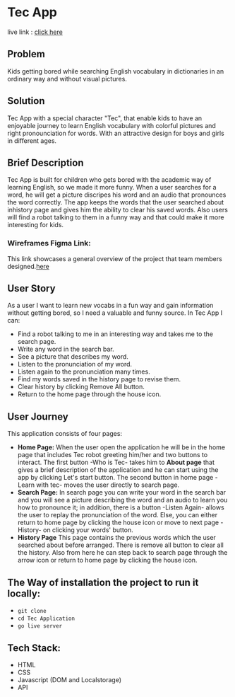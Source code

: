 # Tec App
live link : [click here](https://ahmedhamouda2.github.io/Improve-and-add-adjustments-of-Tec-Application/)
## Problem
Kids getting bored while searching English vocabulary in dictionaries in an ordinary way and without visual pictures.

## Solution
Tec App with a special character "Tec", that enable kids to have an enjoyable journey to learn English vocabulary with colorful pictures and right pronounciation for words. With an attractive design for boys and girls in different ages.

## Brief Description

  Tec App is built for children who gets bored with the academic way of learning English, so we made it more funny. When a user searches for a word, he will get a picture discripes his word and an audio that pronounces the word correctly. The app keeps the words that the user searched about inhistory page and gives him the ability to clear his saved words. Also users will find a robot talking to them in a funny way and that could make it more interesting for kids.


### Wireframes Figma Link: 

This link showcases a general overview of the project that team members designed.[here](https://www.figma.com/file/QCA0OQJqr7tgZ8N7QOtJeZ/Tec-Application)


## User Story
As a user I want to learn new vocabs in a fun way and gain information without getting bored, so I need a valuable and funny source.
In Tec App I can:
* Find a robot talking to me in an interesting way and takes me to the search page.
* Write any word in the search bar.
* See a picture that describes my word.
* Listen to the pronunciation of my word.
* Listen again to the pronunciation many times.
* Find my words saved in the history page to revise them.
* Clear history by clicking Remove All button.
* Return to the home page through the house icon.

## User Journey
  This application consists of four pages:
*   **Home Page:**
  When the user open the application he will be in the home page that includes Tec robot greeting him/her and two buttons to interact. The first button -Who is Tec- takes him to **About page** that gives a brief description of the application and he can start using the app by clicking Let's start button. The second button in home page -Learn with tec- moves the user directly to search page.
*   **Search Page:**
  In search page you can write your word in the search bar and you will see a picture describing the word and an audio to learn you how to pronounce it; in addition, there is a button -Listen Again- allows the user to replay the pronunciation of the word. Else, you can either return to home page by clicking the house icon or move to next page -History- on clicking your words' button.
*   **History Page**
  This page contains the previous words which the user searched about before arranged. There is remove all button to clear all the history. Also from here he can step back to search page through the arrow icon or return to home page by clicking the house icon.
  
  ## The Way of installation the project to run it locally:
  * `git clone` 
  * `cd Tec Application`
  * `go live server`
  
  
  ## Tech Stack:
*   HTML
*   CSS
*   Javascript (DOM and Localstorage)
*   API 